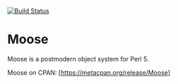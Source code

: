 [![Build Status](https://travis-ci.org/moose/moose.png?branch=master,stable/2.08)](https://travis-ci.org/moose/moose)

Moose
=====

Moose is a postmodern object system for Perl 5.

Moose on CPAN: [https://metacpan.org/release/Moose]

